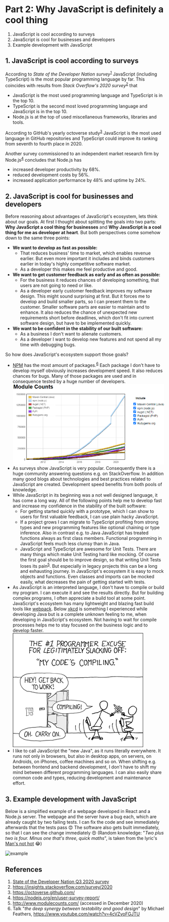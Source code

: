 # Part 2: Why JavaScript is definitely a cool thing

1. JavaScript is cool according to surveys
2. JavaScript is cool for businesses and developers
3. Example development with JavaScript

## 1. JavaScript is cool according to surveys

According to _State of the Developer Nation survey_<sup>[1](#References)</sup> JavaScript (including TypeScript) is the most popular programming language by far. This coincides with results from _Stack Overflow's 2020 survey_<sup>[2](#References)</sup> that
- JavaScript is the most used programming language and TypeScript is in the top 10.
- TypeScript is the second most loved programming language and JavaScript is in the top 10.
- Node.js is at the top of used miscellaneous frameworks, libraries and tools.

According to GitHub's yearly octoverse study<sup>[3](#References)</sup> JavaScript is the most used language in GitHub repositories and TypeScript could improve its ranking from seventh to fourth place in 2020.

Another survey commissioned to an independent market research firm by Node.js<sup>[4](#References)</sup> concludes that Node.js has
- increased developer productivity by 68%.
- reduced development costs by 56%.
- increased application performance by 48% and uptime by 24%.

## 2. JavaScript is cool for businesses and developers

Before reasoning about advantages of JavaScript's ecosystem, lets think about our goals. At first I thought about splitting the goals into two parts: **Why JavaScript a cool thing for businesses** and **Why JavaScript is a cool thing for me as developer at heart**. But both perspectives come somehow down to the same three points:
- **We want to develop as fast as possible:**
    - That reduces business' time to market, which enables revenue earlier. But even more important it includes and binds customers earlier in today's highly competitive software market.
    - As a developer this makes me feel productive and good.
- **We want to get customer feedback as early and as often as possible:**
    - For the business it reduces chances of developing something, that users are not going to need or like.
    - As a developer early customer feedback improves my software design. This might sound surprising at first. But it forces me to develop and build smaller parts, so I can present them to the customer. Smaller software parts are easier to maintain and to enhance. It also reduces the chance of unexpected new requirements short before deadlines, which don't fit into current software design, but have to be implemented quickly.
- **We want to be confident in the stability of our built software:**
    - As a business I don't want to alienate customers.
    - As a developer I want to develop new features and not spend all my time with debugging bugs.

So how does JavaScript's ecosystem support those goals?
- [NPM](https://www.npmjs.com/) has the most amount of packages.<sup>[6](#References)</sup> Each package I don't have to develop myself obviously increases development speed. It also reduces chances for bugs. Many of those packages are used and in consequence tested by a huge number of developers.
![module-count](./module-count.png)
- As surveys show JavaScript is very popular. Consequently there is a huge community answering questions e.g. on StackOverflow. In addition many good blogs about technologies and best practices related to JavaScript are created. Development speed benefits from both pools of knowledge.
- While JavaScript in its beginning was a not well designed language, it has come a long way. All of the following points help me to develop fast and increase my confidence in the stability of the built software:
    - For getting started quickly with a prototype, which I can show to users for first valuable feedback, I can use plain hacky JavaScript.
    - If a project grows I can migrate to TypeScript profiting from strong types and new programming features like optional chaining or type inference. Also in contrast e.g. to Java JavaScript has treated functions always as first class members. Functional programming in JavaScript feels much less clumsy than in Java.
    - JavaScript and TypeScript are awesome for Unit Tests. There are many things which make Unit Testing hard like mocking. Of course the first goal should be to improve design, so that writing Unit Tests loses its pain<sup>[5](#References)</sup>. But especially in legacy projects this can be a long and exhausting journey. In JavaScript's ecosystem it is easy to mock objects and functions. Even classes and imports can be mocked easily, what decreases the pain of getting started with tests.
- As JavaScript is an interpreted language, I don't have to compile or build my program. I can execute it and see the results directly. But for building complex programs, I often appreciate a build tool at some point. JavaScript's ecosystem has many lightweight and blazing fast build tools like [webpack](https://webpack.js.org/). Below [xkcd](https://xkcd.com/303/)</sup> is something I experienced while developing Java but is a complete unknown feeling to me, when developing in JavaScript's ecosystem. Not having to wait for compile processes helps me to stay focused on the business logic and to develop faster.
![compiling](./compiling.png)
- I like to call JavaScript the "new Java", as it runs literally everywhere. It runs not only in browsers, but also in desktop apps, on servers, on Androids, on iPhones, coffee machines and so on. When shifting e.g. between frontend and backend development, I don't have to shift my mind between different programming languages. I can also easily share common code and types, reducing development and maintenance effort.

## 3. Example development with JavaScript 

Below is a simplified example of a webpage developed in React and a Node.js server. The webpage and the server have a bug each, which are already caught by two failing tests. I can fix the code and see immediately afterwards that the tests pass 😍 The software also gets built immediately, so that I can see the change immediately 😍 (Random knowledge: "_Two plus two is four. Minus one that's three, quick maths_", is taken from the lyric's [Man's not hot](https://www.youtube.com/watch?v=k3jlviX88iw) 😂)

![example](./example.gif)

## References
1. [State of the Developer Nation Q3 2020 survey](https://slashdata-website-cms.s3.amazonaws.com/sample_reports/y7fzAZ8e5XuKCL1Q.pdf)
2. https://insights.stackoverflow.com/survey/2020
3. https://octoverse.github.com/
4. https://nodejs.org/en/user-survey-report/
5. http://www.modulecounts.com/ (accessed in December 2020)
6. Talk "_the deep synergy between testability and good design_" by Michael Feathers, https://www.youtube.com/watch?v=4cVZvoFGJTU
